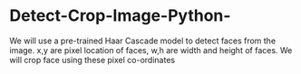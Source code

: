 # Detect-Crop-Image-Python-
We will use a pre-trained Haar Cascade model to detect faces from the image. x,y are pixel location of faces, w,h are width and height of faces.  We will crop face using these pixel co-ordinates
